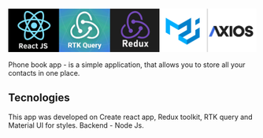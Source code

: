 ![Banner](./bannner-phone-book.jpg)

Phone book app - is a simple application, that allows you to store all your contacts in one place.

## Tecnologies

This app was developed on Create react app, Redux toolkit, RTK query and Material UI for styles. 
Backend - Node Js. 

